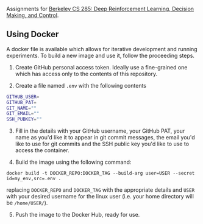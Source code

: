 Assignments for [Berkeley CS 285: Deep Reinforcement Learning, Decision Making, and Control](http://rail.eecs.berkeley.edu/deeprlcourse/).


Using Docker
------------

A docker file is available which allows for iterative development and running experiments. To build a new image and use it, follow the proceeding steps.

1. Create GitHub personal access token. Ideally use a fine-grained one which has access only to the contents of this repository.

2. Create a file named `.env` with the following contents

```bash
GITHUB_USER=
GITHUB_PAT=
GIT_NAME=""
GIT_EMAIL=""
SSH_PUBKEY=""
```

3. Fill in the details with your GitHub username, your GitHub PAT, your name as you'd like it to appear in git commit messages, the email you'd like to use for git commits and the SSH public key you'd like to use to access the container.

4. Build the image using the following command:

```
docker build -t DOCKER_REPO:DOCKER_TAG --build-arg user=USER --secret id=my_env,src=.env .
```

replacing `DOCKER_REPO` and `DOCKER_TAG` with the appropriate details and `USER` with your desired username for the linux user (i.e. your home directory will be `/home/USER/`).

5. Push the image to the Docker Hub, ready for use.